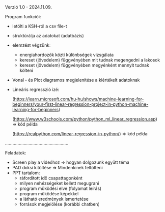 Verzió 1.0 - 2024.11.09.

Program funkciói:
 - letölti a KSH-ról a csv file-t
 - struktúrálja az adatokat (adatbázis)
 - elemzést végzünk:
     - energiahordozók közti különbségek vizsgálata
     - kereset (jövedelem) függvényében mit tudnak megengedni a lakosok
     - kereset (jövedelem) függvényében megyénként mennyit tudnak költeni
 - Vonal - és Plot diagramos megjelenítése a kiértékelt adatoknak
 - Lineáris regresszió izé:
   
   (https://learn.microsoft.com/hu-hu/shows/machine-learning-for-beginners/your-first-linear-regression-project-in-python-machine-learning-for-beginners)
   
   (https://www.w3schools.com/python/python_ml_linear_regression.asp) => kód példa
   
   (https://realpython.com/linear-regression-in-python/) => kód példa
   
...................................................

Feladatok:
 - Screen play a videóhoz => hogyan dolgozunk együtt téma
 - PAD doksi kitöltése => Mindenkinek feltölteni
 - PPT tartalom:
    - ráfordított idő csapattagonként
    - milyen nehézségeket kellett megugrani
    - program működési elve (folyamat leírás)
    - program működése képekkel
    - a látható eredmények ismertetése
    - források megjelölése (korábbi chatben)
